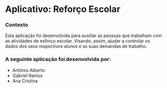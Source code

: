 # Aplicativo: Reforço Escolar

### Contexto

Esta aplicação foi desenvolvida para auxiliar as pessoas que trabalham com as atividades de esforço escolar. Visando, assim, ajudar a controlar os dados dos seus respectivos alunos e as suas demandas de trabalho.

### A seguinte aplicação foi desenvolvida por: 
- Antônio Alberto
- Gabriel Ramos 
- Ana Cristina